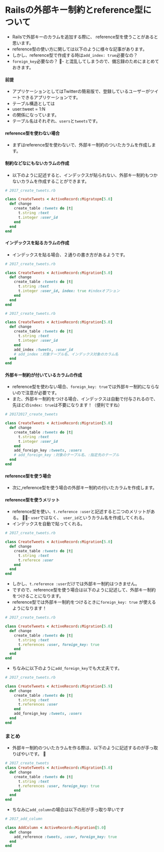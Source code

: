 # Railsの外部キー制約とreference型について
- Railsで外部キーのカラムを追加する際に、 reference型を使うことがあると思います。
- reference型の使い方に関しては以下のように様々な記事があります。
- しかし、reference型で作成する時は`add_index: true`必要なの？
- `foreign_key`必要なの？
- と混乱してしまうので、備忘録のためにまとめておきます。

#### 前提
- アプリケーションとしてはTwitterの簡易版で、登録しているユーザーがツイートできるアプリケーションです。
- テーブル構造としては
- user:tweet = 1:N
- の関係になっています。
- テーブル名はそれぞれ、`users`と`tweets`です。

#### reference型を使わない場合

- まずはreference型を使わないで、外部キー制約のついたカラムを作成します。

#### 制約などなにもないカラムの作成
- 以下のように記述すると、インデックスが貼られない、外部キー制約もつかないカラムを作成することができます。

```ruby
# 2017_create_tweets.rb

class CreateTweets < ActiveRecord::Migratopm[5.0]
  def change
    create_table :tweets do |t|
      t.string :text
      t.integer :user_id
    end
  end
end
```

#### インデックスを貼るカラムの作成
- インデックスを貼る場合、２通りの書き方があるようです。

```ruby
# 2017_create_tweets.rb

class CreateTweets < ActiveRecord::Migration[5.0]
  def change
    create_table :tweets do |t|
      t.string :text
      t.integer :user_id, index: true #indexオプション
    end
  end
end
```

```ruby
# 2017_create_tweets.rb

class CreateTweets < ActiveRecord::Migration[5.0]
  def change
    create_table :tweets do |t|
      t.string :text
      t.integer :user_id
    end
    add_index :tweets, :user_id
    # add_index :対象テーブル名、インデックス対象のカラム名
  end
end
```

#### 外部キー制約が付いているカラムの作成
- reference型を使わない場合、`foreign_key: true`では外部キー制約にならないので注意が必要です。
- また、外部キー制約をつける場合、インデックスは自動で付与されるので、先ほどの`index: true`は不要になります！（便利ですね）

```ruby
# 20172017_create_tweets

class CreateTweets < ActiveRecord::Migration[5.0]
  def change
    create_table :tweets do |t|
      t.string :text
      t.integer :user_id
    end
    add_foreign_key :tweets, :users
    # add_foreign_key :対象のテーブル名、:指定先のテーブル
  end
end
```

#### reference型を使う場合
- 次に,reference型を使う場合の外部キー制約の付いたカラムを作成します。
#### reference型を使うメリット
- reference型を使い、`t.reference :user`と記述すると二つのメリットがある。
- `user`ではなく、　`user_id`というカラム名を作成してくれる。
- インデックスを自動で貼ってくれる。

```ruby
# 2017_create_tweets.rb

class CreateTweets < ActiveRecord::Migration[5.0]
  def change
    create_table :tweets do |t|
      t.string :text
      t.referece :user
    end
  end
end
```

- しかし、`t.reference :user`だけでは外部キー制約はつきません。
- ですので、reference型を使う場合は以下のように記述して、外部キー制約をつけることになります。
- reference型では外部キー制約をつけるときに`foreign_key: true` が使えるようになります！

```ruby
# 2017_create_tweets.rb

class CreateTweets < ActiveRecord::Migration[5.0]
  def change
    create_table :tweets do |t|
      t.string :text
      t.references :user, foreign_key: true
    end
  end
end
```

- ちなみに以下のように`add_foreign_key`でも大丈夫です。

```ruby
# 2017_create_tweets.rb

class CreateTweets < ActiveRecord::Migration[5.9]
  def change
    create_table :tweets do |t|
      t.string :text
      t.references :user
    end
    add_foreign_key :tweets, :users
  end
end
```

### まとめ
- 外部キー制約のついたカラムを作る際は、以下のように記述するのが手っ取りばやいです。

```ruby
# 2017_create_tweets
class CreateTweets < ActiveRecord::Migration[5.0]
  def change
    create_table :tweets do |t|
      t.string :text
      t.references :user, foreign_key: true
    end
  end
end
```

- ちなみに`add_column`の場合は以下の形が手っ取り早いです

```ruby
# 2017_add_column

class AddColumn < ActiveRecord::Migration[5.0]
  def change
    add_reference :tweets, :user, foreign_key: true
  end
end
```
